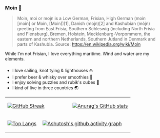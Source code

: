 ### Moin 👋

> Moin, moi or mojn is a Low German, Frisian, High German (moin [moin] or Moin, [Moin])[1], Danish (mojn)[2] and Kashubian (mòjn) greeting from East Frisia, Southern Schleswig (including North Frisia and Flensburg), Bremen, Holstein, Mecklenburg-Vorpommern, the eastern and northern Netherlands, Southern Jutland in Denmark and parts of Kashubia.
Source: https://en.wikipedia.org/wiki/Moin

While I'm not Frisian, I love everything maritime. Wind and water are my elements. 

- I love sailing, knot tying & lighthouses ⛵️
- I prefer beer & whisky over smoothies 🥃
- I enjoy solving puzzles and rubik's cubes 🧩
- I kind of live in three countries 🌏

<table>
<tr>
<td width="52%" colspan="2">
  
[![GitHub Streak](https://github-readme-streak-stats-eight.vercel.app/?user=zeeshan0080&theme=nord)](https://git.io/streak-stats)


</td>
<td width="48%" colspan="2">
  
[![Anurag's GitHub stats](https://github-readme-stats.vercel.app/api?username=nielslange&theme=nord&rank_icon=percentile)](https://github.com/anuraghazra/github-readme-stats)

</td>
</tr>
<tr>
<td width="28%">
  
[![Top Langs](https://github-readme-stats.vercel.app/api/top-langs/?username=nielslange&theme=nord)](https://github.com/anuraghazra/github-readme-stats)

</td>
<td width="72%" colspan="3">
  
[![Ashutosh's github activity graph](https://github-readme-activity-graph.vercel.app/graph?username=nielslange&theme=nord)](https://github.com/ashutosh00710/github-readme-activity-graph)

</td>
</tr>
</table>
